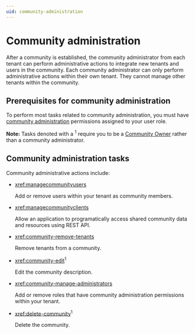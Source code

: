 ```yaml
---
uid: community-administration
---
```


# Community administration

After a community is established, the community administrator from each tenant can perform administrative actions to integrate new tenants and users in the community. Each community administrator can only perform administrative actions within their own tenant. They cannot manage other tenants within the community.

## Prerequisites for community administration

To perform most tasks related to community administration, you must have [community administration](xref:ccRoles#community-administrators-preview) permissions assigned to your user role.

**Note:** Tasks denoted with a <sup>1</sup> require you to be a [Community Owner](xref:ccRoles#community-owner-preview) rather than a community administrator.
## Community administration tasks

Community administrative actions include:

- <xref:managecommunityusers>

	Add or remove users within your tenant as community members.

- <xref:managecommunityclients>

	Allow an application to programatically access shared community data and resources using REST API.

- <xref:community-remove-tenants>

	Remove tenants from a community. 

- <xref:community-edit><sup>1</sup>

	Edit the community description. 

- <xref:community-manage-administrators>

	Add or remove roles that have community administration permissions within your tenant.

- <xref:delete-community><sup>1</sup>

	Delete the community. 
